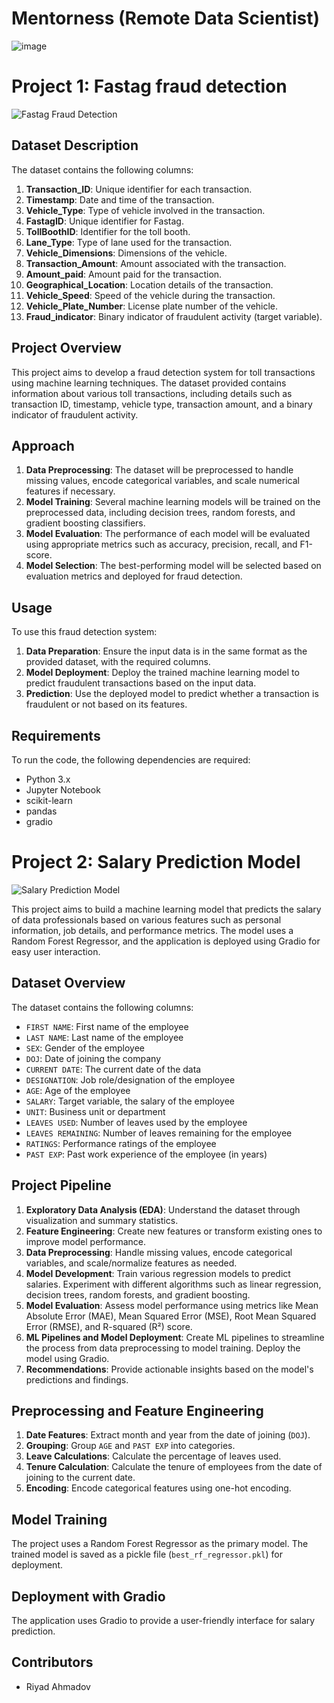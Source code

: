 # Mentorness (Remote Data Scientist)
![image](https://github.com/RiyadAhmadov/Mentorness/assets/116457780/a4459ebd-2729-4bac-a8e3-38f35bae493f)


# Project 1: Fastag fraud detection

![Fastag Fraud Detection](https://m.economictimes.com/thumb/msid-92496783,width-1600,height-900,resizemode-4,imgsize-62926/fastag-all-vehicles.jpg)

## Dataset Description

The dataset contains the following columns:

1. **Transaction_ID**: Unique identifier for each transaction.
2. **Timestamp**: Date and time of the transaction.
3. **Vehicle_Type**: Type of vehicle involved in the transaction.
4. **FastagID**: Unique identifier for Fastag.
5. **TollBoothID**: Identifier for the toll booth.
6. **Lane_Type**: Type of lane used for the transaction.
7. **Vehicle_Dimensions**: Dimensions of the vehicle.
8. **Transaction_Amount**: Amount associated with the transaction.
9. **Amount_paid**: Amount paid for the transaction.
10. **Geographical_Location**: Location details of the transaction.
11. **Vehicle_Speed**: Speed of the vehicle during the transaction.
12. **Vehicle_Plate_Number**: License plate number of the vehicle.
13. **Fraud_indicator**: Binary indicator of fraudulent activity (target variable).

## Project Overview

This project aims to develop a fraud detection system for toll transactions using machine learning techniques. The dataset provided contains information about various toll transactions, including details such as transaction ID, timestamp, vehicle type, transaction amount, and a binary indicator of fraudulent activity.

## Approach

1. **Data Preprocessing**: The dataset will be preprocessed to handle missing values, encode categorical variables, and scale numerical features if necessary.
2. **Model Training**: Several machine learning models will be trained on the preprocessed data, including decision trees, random forests, and gradient boosting classifiers.
3. **Model Evaluation**: The performance of each model will be evaluated using appropriate metrics such as accuracy, precision, recall, and F1-score.
4. **Model Selection**: The best-performing model will be selected based on evaluation metrics and deployed for fraud detection.

## Usage

To use this fraud detection system:

1. **Data Preparation**: Ensure the input data is in the same format as the provided dataset, with the required columns.
2. **Model Deployment**: Deploy the trained machine learning model to predict fraudulent transactions based on the input data.
3. **Prediction**: Use the deployed model to predict whether a transaction is fraudulent or not based on its features.

## Requirements

To run the code, the following dependencies are required:

- Python 3.x
- Jupyter Notebook
- scikit-learn
- pandas
- gradio

# Project 2: Salary Prediction Model

![Salary Prediction Model](https://repository-images.githubusercontent.com/293898841/c91e7100-5e42-11eb-9820-2f68d80ed516)

This project aims to build a machine learning model that predicts the salary of data professionals based on various features such as personal information, job details, and performance metrics. The model uses a Random Forest Regressor, and the application is deployed using Gradio for easy user interaction.

## Dataset Overview

The dataset contains the following columns:

- `FIRST NAME`: First name of the employee
- `LAST NAME`: Last name of the employee
- `SEX`: Gender of the employee
- `DOJ`: Date of joining the company
- `CURRENT DATE`: The current date of the data
- `DESIGNATION`: Job role/designation of the employee
- `AGE`: Age of the employee
- `SALARY`: Target variable, the salary of the employee
- `UNIT`: Business unit or department
- `LEAVES USED`: Number of leaves used by the employee
- `LEAVES REMAINING`: Number of leaves remaining for the employee
- `RATINGS`: Performance ratings of the employee
- `PAST EXP`: Past work experience of the employee (in years)

## Project Pipeline

1. **Exploratory Data Analysis (EDA)**: Understand the dataset through visualization and summary statistics.
2. **Feature Engineering**: Create new features or transform existing ones to improve model performance.
3. **Data Preprocessing**: Handle missing values, encode categorical variables, and scale/normalize features as needed.
4. **Model Development**: Train various regression models to predict salaries. Experiment with different algorithms such as linear regression, decision trees, random forests, and gradient boosting.
5. **Model Evaluation**: Assess model performance using metrics like Mean Absolute Error (MAE), Mean Squared Error (MSE), Root Mean Squared Error (RMSE), and R-squared (R²) score.
6. **ML Pipelines and Model Deployment**: Create ML pipelines to streamline the process from data preprocessing to model training. Deploy the model using Gradio.
7. **Recommendations**: Provide actionable insights based on the model's predictions and findings.

## Preprocessing and Feature Engineering

1. **Date Features**: Extract month and year from the date of joining (`DOJ`).
2. **Grouping**: Group `AGE` and `PAST EXP` into categories.
3. **Leave Calculations**: Calculate the percentage of leaves used.
4. **Tenure Calculation**: Calculate the tenure of employees from the date of joining to the current date.
5. **Encoding**: Encode categorical features using one-hot encoding.

## Model Training

The project uses a Random Forest Regressor as the primary model. The trained model is saved as a pickle file (`best_rf_regressor.pkl`) for deployment.

## Deployment with Gradio

The application uses Gradio to provide a user-friendly interface for salary prediction.

## Contributors

- Riyad Ahmadov
